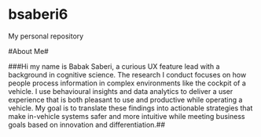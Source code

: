 # bsaberi6
My personal repository

#About Me#

###Hi my name is Babak Saberi, a curious UX feature lead with a background in cognitive science. The research I conduct focuses on how people process information in complex environments like the cockpit of a vehicle. I use behavioural insights and data analytics to deliver a user experience that is both pleasant to use and productive while operating a vehicle. My goal is to translate these findings into actionable strategies that make in-vehicle systems safer and more intuitive while meeting business goals based on innovation and differentiation.##
